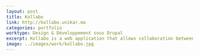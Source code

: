 ```yaml
---
layout: post
title: Kollabo
link: http://kollabo.unikar.ma
categories: portfolio
worktype: Design & Développement sous Drupal
excerpt: Kollabo is a web application that allows collaboration between teachers.
image: ../images/work/kollabo.jpg
---
```


